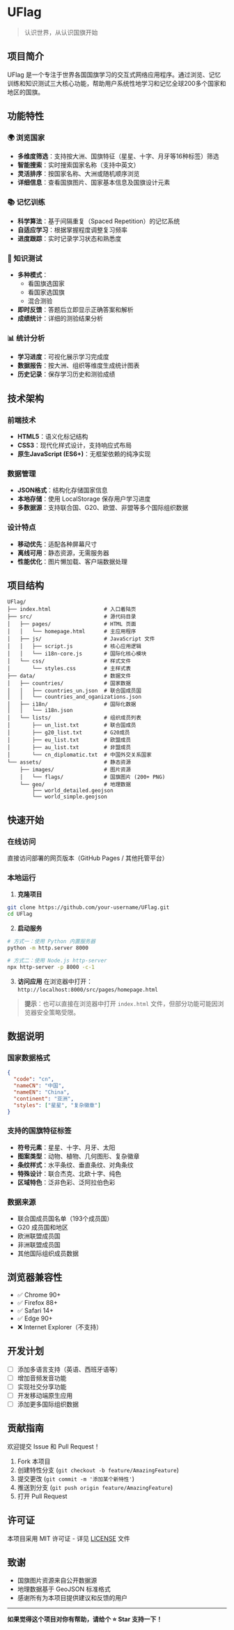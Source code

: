# UFlag

> 认识世界，从认识国旗开始

## 项目简介

UFlag 是一个专注于世界各国国旗学习的交互式网络应用程序。通过浏览、记忆训练和知识测试三大核心功能，帮助用户系统性地学习和记忆全球200多个国家和地区的国旗。

## 功能特性

### 🌍 浏览国家
- **多维度筛选**：支持按大洲、国旗特征（星星、十字、月牙等16种标签）筛选
- **智能搜索**：实时搜索国家名称（支持中英文）
- **灵活排序**：按国家名称、大洲或随机顺序浏览
- **详细信息**：查看国旗图片、国家基本信息及国旗设计元素

### 📚 记忆训练
- **科学算法**：基于间隔重复（Spaced Repetition）的记忆系统
- **自适应学习**：根据掌握程度调整复习频率
- **进度跟踪**：实时记录学习状态和熟悉度

### 🎯 知识测试
- **多种模式**：
  - 看国旗选国家
  - 看国家选国旗
  - 混合测验
- **即时反馈**：答题后立即显示正确答案和解析
- **成绩统计**：详细的测验结果分析

### 📊 统计分析
- **学习进度**：可视化展示学习完成度
- **数据报告**：按大洲、组织等维度生成统计图表
- **历史记录**：保存学习历史和测验成绩

## 技术架构

### 前端技术
- **HTML5**：语义化标记结构
- **CSS3**：现代化样式设计，支持响应式布局
- **原生JavaScript (ES6+)**：无框架依赖的纯净实现

### 数据管理
- **JSON格式**：结构化存储国家信息
- **本地存储**：使用 LocalStorage 保存用户学习进度
- **多数据源**：支持联合国、G20、欧盟、非盟等多个国际组织数据

### 设计特点
- **移动优先**：适配各种屏幕尺寸
- **离线可用**：静态资源，无需服务器
- **性能优化**：图片懒加载、客户端数据处理

## 项目结构

```
UFlag/
├── index.html                 # 入口着陆页
├── src/                       # 源代码目录
│   ├── pages/                 # HTML 页面
│   │   └── homepage.html      # 主应用程序
│   ├── js/                    # JavaScript 文件
│   │   ├── script.js          # 核心应用逻辑
│   │   └── i18n-core.js       # 国际化核心模块
│   └── css/                   # 样式文件
│       └── styles.css         # 主样式表
├── data/                      # 数据文件
│   ├── countries/             # 国家数据
│   │   ├── countries_un.json  # 联合国成员国
│   │   └── countries_and_oganizations.json
│   ├── i18n/                  # 国际化数据
│   │   └── i18n.json
│   └── lists/                 # 组织成员列表
│       ├── un_list.txt        # 联合国成员
│       ├── g20_list.txt       # G20成员
│       ├── eu_list.txt        # 欧盟成员
│       ├── au_list.txt        # 非盟成员
│       └── cn_diplomatic.txt  # 中国外交关系国家
└── assets/                    # 静态资源
    ├── images/                # 图片资源
    │   └── flags/             # 国旗图片 (200+ PNG)
    └── geo/                   # 地理数据
        ├── world_detailed.geojson
        └── world_simple.geojson
```

## 快速开始

### 在线访问
直接访问部署的网页版本（GitHub Pages / 其他托管平台）

### 本地运行

1. **克隆项目**
```bash
git clone https://github.com/your-username/UFlag.git
cd UFlag
```

2. **启动服务**
```bash
# 方式一：使用 Python 内置服务器
python -m http.server 8000

# 方式二：使用 Node.js http-server
npx http-server -p 8000 -c-1
```

3. **访问应用**
在浏览器中打开：`http://localhost:8000/src/pages/homepage.html`

> **提示**：也可以直接在浏览器中打开 `index.html` 文件，但部分功能可能因浏览器安全策略受限。

## 数据说明

### 国家数据格式
```json
{
  "code": "cn",
  "nameCN": "中国",
  "nameEN": "China",
  "continent": "亚洲",
  "styles": ["星星", "复杂徽章"]
}
```

### 支持的国旗特征标签
- **符号元素**：星星、十字、月牙、太阳
- **图案类型**：动物、植物、几何图形、复杂徽章
- **条纹样式**：水平条纹、垂直条纹、对角条纹
- **特殊设计**：联合杰克、北欧十字、纯色
- **区域特色**：泛非色彩、泛阿拉伯色彩

### 数据来源
- 联合国成员国名单（193个成员国）
- G20 成员国和地区
- 欧洲联盟成员国
- 非洲联盟成员国
- 其他国际组织成员数据

## 浏览器兼容性

- ✅ Chrome 90+
- ✅ Firefox 88+
- ✅ Safari 14+
- ✅ Edge 90+
- ❌ Internet Explorer（不支持）

## 开发计划

- [ ] 添加多语言支持（英语、西班牙语等）
- [ ] 增加音频发音功能
- [ ] 实现社交分享功能
- [ ] 开发移动端原生应用
- [ ] 添加更多国际组织数据

## 贡献指南

欢迎提交 Issue 和 Pull Request！

1. Fork 本项目
2. 创建特性分支 (`git checkout -b feature/AmazingFeature`)
3. 提交更改 (`git commit -m '添加某个新特性'`)
4. 推送到分支 (`git push origin feature/AmazingFeature`)
5. 打开 Pull Request

## 许可证

本项目采用 MIT 许可证 - 详见 [LICENSE](LICENSE) 文件

## 致谢

- 国旗图片资源来自公开数据源
- 地理数据基于 GeoJSON 标准格式
- 感谢所有为本项目提供建议和反馈的用户

---

**如果觉得这个项目对你有帮助，请给个 ⭐ Star 支持一下！**
